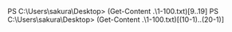 PS C:\Users\sakura\Desktop> (Get-Content .\1-100.txt)[9..19]
PS C:\Users\sakura\Desktop> (Get-Content .\1-100.txt)[(10-1)..(20-1)]
